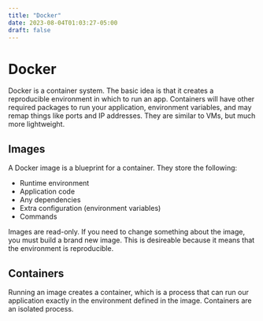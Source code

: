 ```yaml
---
title: "Docker"
date: 2023-08-04T01:03:27-05:00
draft: false
---
```


# Docker

Docker is a container system. The basic idea is that it creates a reproducible environment in which to run an app. Containers will have other required packages to run your application, environment variables, and may remap things like ports and IP addresses. They are similar to VMs, but much more lightweight.

## Images

A Docker image is a blueprint for a container. They store the following:

- Runtime environment
- Application code
- Any dependencies
- Extra configuration (environment variables)
- Commands

Images are read-only. If you need to change something about the image, you must build a brand new image. This is desireable because it means that the environment is reproducible.

## Containers

Running an image creates a container, which is a process that can run our application exactly in the environment defined in the image. Containers are an isolated process.
